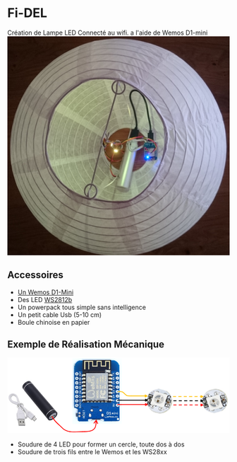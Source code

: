 # Fi-DEL
Création de Lampe LED Connecté au wifi. a l'aide de Wemos D1-mini
![Fi-DEL](https://github.com/Miauto/Fi-DEL/blob/master/images/Fi-DEL.png?raw=true "Fi-DEL")

## Accessoires

* [Un Wemos D1-Mini](http://www.wemos.cc/Products/d1_mini.html "Un Wemos D1-Mini")
* Des LED [WS2812b](http://fr.aliexpress.com/item/10-1000pcs-4-Pin-WS2812B-WS2812-LED-Chip-Heatsink-5V-5050-RGB-WS2811-IC-Built-in/32634454437.html "WS2812b")
* Un powerpack tous simple sans intelligence
* Un petit cable Usb (5-10 cm)
* Boule chinoise en papier


## Exemple de Réalisation Mécanique

![Raccordement](https://github.com/Miauto/Fi-DEL/blob/master/images/Raccordement.png?raw=true "Raccordement")

* Soudure de 4 LED pour former un cercle, toute dos à dos
* Soudure de trois fils entre le Wemos et les WS28xx
